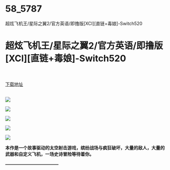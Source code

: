 # 58_5787
超炫飞机王/星际之翼2/官方英语/即撸版[XCI][直链+毒娘]-Switch520
# 超炫飞机王/星际之翼2/官方英语/即撸版[XCI][直链+毒娘]-Switch520
 <br/></br>
[下载地址](https://www.switch520.cc/article/5787 "下载地址")
<br/></br>

<p><span><strong><img src="https://ae01.alicdn.com/kf/Uf4dc572ef8e8495eac6c16ab848c7ad9E.jpg"></strong></span></p>
<p><span><strong><img src="https://ae01.alicdn.com/kf/Ue446baa56c9643d1852cf45cb537bfd8J.jpg"></strong></span></p>
<p><span><strong><img src="https://ae01.alicdn.com/kf/U025fa9665568456a97ec198642a6a37fC.jpg"></strong></span></p>
<p><span><strong><img src="https://ae01.alicdn.com/kf/Ucd6b89ac8e994176b4e35ba243a4a3aa2.jpg"></strong></span></p>
<p><span><strong><img src="https://ae01.alicdn.com/kf/U4cebeed518764f5da15882ee9839b53fn.jpg"></strong></span></p>
<p><span><strong>本作是一个故事驱动的太空射击游戏，缤纷战场与疯狂破坏，大量的敌人，大量的武器和自定义飞机，一场史诗冒险等待着你。</strong></span></p>
<p><span><strong>————————————</strong></span></p>
